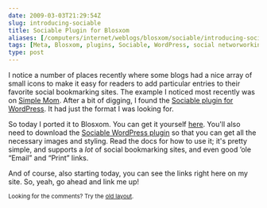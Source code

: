 ```yaml
--- 
date: 2009-03-03T21:29:54Z
slug: introducing-sociable
title: Sociable Plugin for Blosxom
aliases: [/computers/internet/weblogs/blosxom/sociable/introducing-sociable.html]
tags: [Meta, Blosxom, plugins, Sociable, WordPress, social networworking, bookmarks, bookmarking, Digg, Delicious, Facebook, Twitter, Reddit, LinkedIn, StumbleUpon]
type: post
---
```


<p>I notice a number of places recently where some blogs had a nice array of small icons to make it easy for readers to add particular entries to their favorite social bookmarking sites. The example I noticed most recently was on <a href="http://simplemom.net/" title="Simple Mom">Simple Mom</a>. After a bit of digging, I found the <a href="http://yoast.com/wordpress/sociable/" title="Sociable Plugin home page">Sociable plugin for WordPress</a>. It had just the format I was looking for.</p>

<p>So today I ported it to Blosxom. You can get it yourself <a href="/downloads/sociable-1.0">here</a>. You'll also need to download the <a href="http://yoast.com/wordpress/sociable/" title="Sociable Plugin home page">Sociable WordPress plugin</a> so that you can get all the necessary images and styling. Read the docs for how to use it; it's pretty simple, and supports a <em>lot</em> of social bookmarking sites, and even good ’ole “Email” and “Print” links.</p>

<p>And of course, also starting today, you can see the links right here on my site. So, yeah, go ahead and link me up!</p>

<p class="past"><small>Looking for the comments? Try the <a rel="nofollow" href="//past.justatheory.com/computers/internet/weblogs/blosxom/sociable/introducing-sociable.html">old layout</a>.</small></p>


